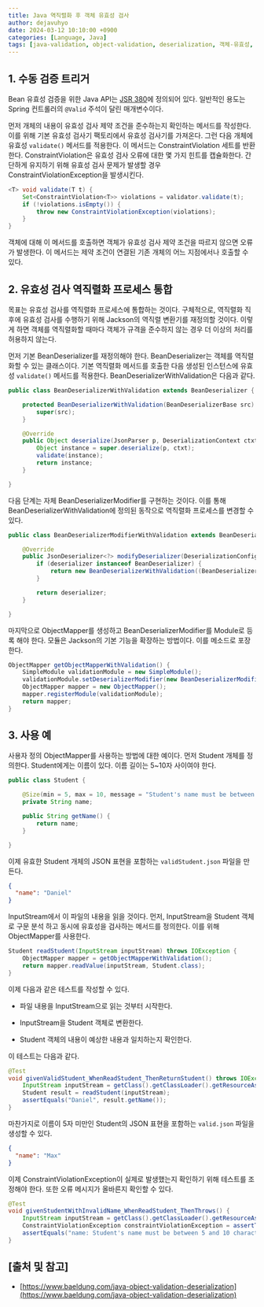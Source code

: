 ```yaml
---
title: Java 역직렬화 후 객체 유효성 검사
author: dejavuhyo
date: 2024-03-12 10:10:00 +0900
categories: [Language, Java]
tags: [java-validation, object-validation, deserialization, 객체-유효성, 유효성-검사]
---
```


## 1. 수동 검증 트리거
Bean 유효성 검증을 위한 Java API는 [JSR 380](https://jcp.org/en/jsr/detail?id=380)에 정의되어 있다. 일반적인 용도는 Spring 컨트롤러의 `@Valid` 주석이 달린 매개변수이다.

먼저 개체의 내용이 유효성 검사 제약 조건을 준수하는지 확인하는 메서드를 작성한다. 이를 위해 기본 유효성 검사기 팩토리에서 유효성 검사기를 가져온다. 그런 다음 개체에 유효성 `validate()` 메서드를 적용한다. 이 메서드는 ConstraintViolation 세트를 반환한다. ConstraintViolation은 유효성 검사 오류에 대한 몇 가지 힌트를 캡슐화한다. 간단하게 유지하기 위해 유효성 검사 문제가 발생할 경우 ConstraintViolationException을 발생시킨다.

```java
<T> void validate(T t) {
    Set<ConstraintViolation<T>> violations = validator.validate(t);
    if (!violations.isEmpty()) {
        throw new ConstraintViolationException(violations);
    }
}
```

객체에 대해 이 메서드를 호출하면 객체가 유효성 검사 제약 조건을 따르지 않으면 오류가 발생한다. 이 메서드는 제약 조건이 연결된 기존 개체의 어느 지점에서나 호출할 수 있다.

## 2. 유효성 검사 역직렬화 프로세스 통합
목표는 유효성 검사를 역직렬화 프로세스에 통합하는 것이다. 구체적으로, 역직렬화 직후에 유효성 검사를 수행하기 위해 Jackson의 역직렬 변환기를 재정의할 것이다. 이렇게 하면 객체를 역직렬화할 때마다 객체가 규격을 준수하지 않는 경우 더 이상의 처리를 허용하지 않는다.

먼저 기본 BeanDeserializer를 재정의해야 한다. BeanDeserializer는 객체를 역직렬화할 수 있는 클래스이다. 기본 역직렬화 메서드를 호출한 다음 생성된 인스턴스에 유효성 `validate()` 메서드를 적용한다. BeanDeserializerWithValidation은 다음과 같다.

```java
public class BeanDeserializerWithValidation extends BeanDeserializer {

    protected BeanDeserializerWithValidation(BeanDeserializerBase src) {
        super(src);
    }

    @Override
    public Object deserialize(JsonParser p, DeserializationContext ctxt) throws IOException {
        Object instance = super.deserialize(p, ctxt);
        validate(instance);
        return instance;
    }

}
```

다음 단계는 자체 BeanDeserializerModifier를 구현하는 것이다. 이를 통해 BeanDeserializerWithValidation에 정의된 동작으로 역직렬화 프로세스를 변경할 수 있다.

```java
public class BeanDeserializerModifierWithValidation extends BeanDeserializerModifier {

    @Override
    public JsonDeserializer<?> modifyDeserializer(DeserializationConfig config, BeanDescription beanDesc, JsonDeserializer<?> deserializer) {
        if (deserializer instanceof BeanDeserializer) {
            return new BeanDeserializerWithValidation((BeanDeserializer) deserializer);
        }

        return deserializer;
    }

}
```

마지막으로 ObjectMapper를 생성하고 BeanDeserializerModifier를 Module로 등록 해야 한다. 모듈은 Jackson의 기본 기능을 확장하는 방법이다. 이를 메소드로 포장한다.

```java
ObjectMapper getObjectMapperWithValidation() {
    SimpleModule validationModule = new SimpleModule();
    validationModule.setDeserializerModifier(new BeanDeserializerModifierWithValidation());
    ObjectMapper mapper = new ObjectMapper();
    mapper.registerModule(validationModule);
    return mapper;
}
```

## 3. 사용 예
사용자 정의 ObjectMapper를 사용하는 방법에 대한 예이다. 먼저 Student 개체를 정의한다. Student에게는 이름이 있다. 이름 길이는 5~10자 사이여야 한다.

```java
public class Student {

    @Size(min = 5, max = 10, message = "Student's name must be between 5 and 10 characters")
    private String name;

    public String getName() {
        return name;
    }

}
```

이제 유효한 Student 개체의 JSON 표현을 포함하는 `validStudent.json` 파일을 만든다.

```json
{
  "name": "Daniel"
}
```

InputStream에서 이 파일의 내용을 읽을 것이다. 먼저, InputStream을 Student 객체로 구문 분석 하고 동시에 유효성을 검사하는 메서드를 정의한다. 이를 위해 ObjectMapper를 사용한다.

```java
Student readStudent(InputStream inputStream) throws IOException {
    ObjectMapper mapper = getObjectMapperWithValidation();
    return mapper.readValue(inputStream, Student.class);
}
```

이제 다음과 같은 테스트를 작성할 수 있다.

* 파일 내용을 InputStream으로 읽는 것부터 시작한다.

* InputStream을 Student 객체로 변환한다.

* Student 객체의 내용이 예상한 내용과 일치하는지 확인한다.

이 테스트는 다음과 같다.

```java
@Test
void givenValidStudent_WhenReadStudent_ThenReturnStudent() throws IOException {
    InputStream inputStream = getClass().getClassLoader().getResourceAsStream(("validStudent.json");
    Student result = readStudent(inputStream);
    assertEquals("Daniel", result.getName());
}
```

마찬가지로 이름이 5자 미만인 Student의 JSON 표현을 포함하는 `valid.json` 파일을 생성할 수 있다.

```json
{
  "name": "Max"
}
```

이제 ConstraintViolationException이 실제로 발생했는지 확인하기 위해 테스트를 조정해야 한다. 또한 오류 메시지가 올바른지 확인할 수 있다.

```java
@Test
void givenStudentWithInvalidName_WhenReadStudent_ThenThrows() {
    InputStream inputStream = getClass().getClassLoader().getResourceAsStream("invalidStudent.json");
    ConstraintViolationException constraintViolationException = assertThrows(ConstraintViolationException.class, () -> readStudent(inputStream));
    assertEquals("name: Student's name must be between 5 and 10 characters", constraintViolationException.getMessage());
}
```

## [출처 및 참고]
* [https://www.baeldung.com/java-object-validation-deserialization](https://www.baeldung.com/java-object-validation-deserialization)
